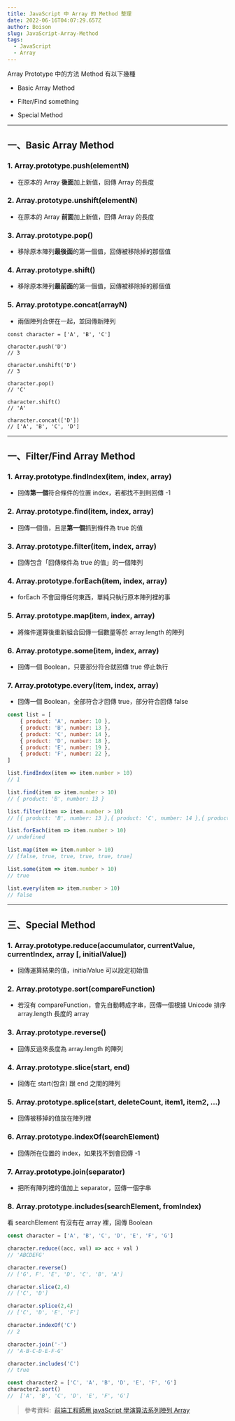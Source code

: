 ```yaml
---
title: JavaScript 中 Array 的 Method 整理
date: 2022-06-16T04:07:29.657Z
author: Boison
slug: JavaScript-Array-Method
tags:
  - JavaScript
  - Array
---
```

Array Prototype 中的方法 Method 有以下幾種

* Basic Array Method

* Filter/Find something

* Special Method

---

## 一、Basic Array Method

### 1. Array.prototype.push(elementN)

* 在原本的 Array **後面**加上新值，回傳 Array 的長度

### 2. Array.prototype.unshift(elementN)

* 在原本的 Array **前面**加上新值，回傳 Array 的長度

### 3. Array.prototype.pop()

* 移除原本陣列**最後面**的第一個值，回傳被移除掉的那個值

### 4. Array.prototype.shift()

* 移除原本陣列**最前面**的第一個值，回傳被移除掉的那個值

### 5. Array.prototype.concat(arrayN)

* 兩個陣列合併在一起，並回傳新陣列

```
const character = ['A', 'B', 'C']

character.push('D') 
// 3

character.unshift('D') 
// 3

character.pop() 
// 'C'

character.shift()
// 'A'

character.concat(['D'])
// ['A', 'B', 'C', 'D']
```

---

## 一、Filter/Find Array Method

### 1. Array.prototype.findIndex(item, index, array)

* 回傳**第一個**符合條件的位置 index，若都找不到則回傳 -1

### 2. Array.prototype.find(item, index, array)

* 回傳一個值，且是**第一個**抓到條件為 true 的值

### 3. Array.prototype.filter(item, index, array)

* 回傳包含「回傳條件為 true 的值」的一個陣列

### 4. Array.prototype.forEach(item, index, array)

* forEach 不會回傳任何東西，單純只執行原本陣列裡的事

### 5. Array.prototype.map(item, index, array)

* 將條件運算後重新組合回傳一個數量等於 array.length 的陣列

### 6. Array.prototype.some(item, index, array)

* 回傳一個 Boolean，只要部分符合就回傳 true 停止執行

### 7. Array.prototype.every(item, index, array)

* 回傳一個 Boolean，全部符合才回傳 true，部分符合回傳 false

```javascript
const list = [
    { product: 'A', number: 10 },
    { product: 'B', number: 13 },
    { product: 'C', number: 14 },
    { product: 'D', number: 18 },
    { product: 'E', number: 19 },
    { product: 'F', number: 22 },
]

list.findIndex(item => item.number > 10)
// 1

list.find(item => item.number > 10)
// { product: 'B', number: 13 }

list.filter(item => item.number > 10)
// [{ product: 'B', number: 13 },{ product: 'C', number: 14 },{ product: 'D', number: 18 },{ product: 'E', number: 19 },{ product: 'F', number: 22 }]

list.forEach(item => item.number > 10)
// undefined

list.map(item => item.number > 10)
// [false, true, true, true, true, true]

list.some(item => item.number > 10)
// true

list.every(item => item.number > 10)
// false
```

---

## 三、Special Method

### 1. Array.prototype.reduce(accumulator, currentValue, currentIndex, array \[, initialValue\])

* 回傳運算結果的值，initialValue 可以設定初始值

### 2. Array.prototype.sort(compareFunction)

* 若沒有 compareFunction，會先自動轉成字串，回傳一個根據 Unicode 排序 array.length 長度的 array

### 3. Array.prototype.reverse()

* 回傳反過來長度為 array.length 的陣列

### 4. Array.prototype.slice(start, end)

* 回傳在 start(包含) 跟 end 之間的陣列

### 5. Array.prototype.splice(start, deleteCount, item1, item2, …)

* 回傳被移掉的值放在陣列裡

### 6. Array.prototype.indexOf(searchElement)

* 回傳所在位置的 index，如果找不到會回傳 -1

### 7. Array.prototype.join(separator)

* 把所有陣列裡的值加上 separator，回傳一個字串

### 8. Array.prototype.includes(searchElement, fromIndex)

看 searchElement 有沒有在 array 裡，回傳 Boolean

```javascript
const character = ['A', 'B', 'C', 'D', 'E', 'F', 'G']

character.reduce((acc, val) => acc + val )
// 'ABCDEFG'

character.reverse()
// ['G', F', 'E', 'D', 'C', 'B', 'A']

character.slice(2,4)
// ['C', 'D']

character.splice(2,4)
// ['C', 'D', 'E', 'F']

character.indexOf('C')
// 2

character.join('-')
// 'A-B-C-D-E-F-G'

character.includes('C')
// true

const character2 = ['C', 'A', 'B', 'D', 'E', 'F', 'G']
character2.sort()
//  ['A', 'B', 'C', 'D', 'E', 'F', 'G']
```

> 參考資料:  [前端工程師用 javaScript 學演算法系列陣列 Array](https://ithelp.ithome.com.tw/articles/10213787)